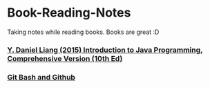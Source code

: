 # Book-Reading-Notes

Taking notes while reading books. Books are great :D

<h3><a href="https://github.com/CurtisNewbie/Book-Reading-Notes/tree/master/(D.%20Daniel%20Liang%2C%202015)">Y. Daniel Liang (2015) Introduction to Java Programming, Comprehensive Version (10th Ed)</a></h3>
<h3><a href="https://github.com/CurtisNewbie/Book-Reading-Notes/tree/master/GitTutorial">Git Bash and Github</a></h3>
